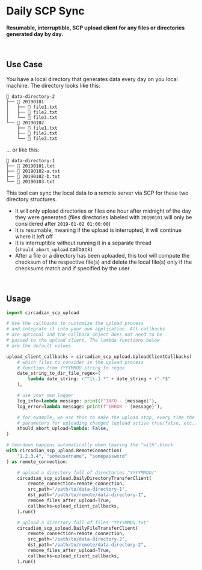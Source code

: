 # Daily SCP Sync

**Resumable, interruptible, SCP upload client for any files or directories generated day by day.**

<br/>

## Use Case

You have a local directory that generates data every day on you local machine. The directory looks like this:

```
📁 data-directory-2
├── 📁 20190101
│   ├── 📄 file1.txt
│   ├── 📄 file2.txt
│   └── 📄 file3.txt
└── 📁 20190102
    ├── 📄 file1.txt
    ├── 📄 file2.txt
    └── 📄 file3.txt
```

... or like this:

```
📁 data-directory-1
├── 📄 20190101.txt
├── 📄 20190102-a.txt
├── 📄 20190102-b.txt
└── 📄 20190103.txt
```

This tool can sync the local data to a remote server via SCP for these two directory structures.

- It will only upload directories or files one hour after midnight of the day they were generated (files directories labeled with `20190101` will only be considered after `2019-01-02 01:00:00`)
- It is resumable, meaning if the upload is interrupted, it will continue where it left off
- It is interruptible without running it in a separate thread (`should_abort_upload` callback)
- After a file or a directory has been uploaded, this tool will compute the checksum of the respective file(s) and delete the local file(s) only if the checksums match and if specified by the user

<br/>

## Usage

```python
import circadian_scp_upload

# Use the callbacks to customize the upload process
# and integrate it into your own application. All callbacks
# are optional and the callback object does not need to be
# passed to the upload client. The lambda functions below
# are the default values.

upload_client_callbacks = circadian_scp_upload.UploadClientCallbacks(
    # which files to consider in the upload process
    # function from YYYYMMDD string to regex
    date_string_to_dir_file_regex=(
        lambda date_string: r"^[\.].*" + date_string + r".*$"
    ),

    # use your own logger
    log_info=lambda message: print(f"INFO - {message}"),
    log_error=lambda message: print(f"ERROR - {message}"),

    # for example, we use this to make the upload stop, every time the
    # parameters for uploading changed (upload active true/false, etc.)
    should_abort_upload=lambda: False,
)

# teardown happens automatically when leaving the "with"-block
with circadian_scp_upload.RemoteConnection(
    "1.2.3.4", "someusername", "somepassword"
) as remote_connection:

    # upload a directory full of directories "YYYYMMDD/"
    circadian_scp_upload.DailyDirectoryTransferClient(
        remote_connection=remote_connection,
        src_path="/path/to/data-directory-1",
        dst_path="/path/to/remote/data-directory-1",
        remove_files_after_upload=True,
        callbacks=upload_client_callbacks,
    ).run()

    # upload a directory full of files "YYYYMMDD.txt"
    circadian_scp_upload.DailyFileTransferClient(
        remote_connection=remote_connection,
        src_path="/path/to/data-directory-2",
        dst_path="/path/to/remote/data-directory-2",
        remove_files_after_upload=True,
        callbacks=upload_client_callbacks,
    ).run()
```
